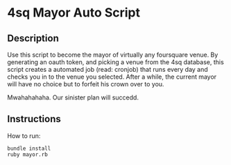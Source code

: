 # 4sq Mayor Auto Script

## Description
Use this script to become the mayor of virtually any foursquare venue. By generating an oauth token, and picking a venue from the 4sq database, this script creates a automated job (read: cronjob) that runs every day and checks you in to the venue you selected. After a while, the current mayor will have no choice but to forfeit his crown over to you.

Mwahahahaha. Our sinister plan will succedd.


## Instructions
How to run:
```
bundle install
ruby mayor.rb
```